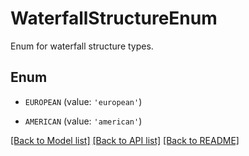 # WaterfallStructureEnum

Enum for waterfall structure types.

## Enum

* `EUROPEAN` (value: `'european'`)

* `AMERICAN` (value: `'american'`)

[[Back to Model list]](../README.md#documentation-for-models) [[Back to API list]](../README.md#documentation-for-api-endpoints) [[Back to README]](../README.md)


